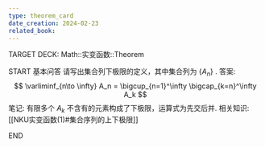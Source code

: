 ```yaml
---
type: theorem_card
date_creation: 2024-02-23
related_book:
---
```

TARGET DECK: Math::实变函数::Theorem

START
基本问答
请写出集合列下极限的定义，其中集合列为 $\left\lbrace A_n \right\rbrace$ .
答案:
$$ 
\varliminf_{n\to \infty} A_n  =  \bigcup_{n=1}^\infty \bigcap_{k=n}^\infty A_k 
$$
笔记:
有限多个 $A_k$ 不含有的元素构成了下极限，运算式为先交后并.
相关知识:
[[NKU实变函数(1)#集合序列的上下极限]]
<!--ID: 1708652185722-->
END